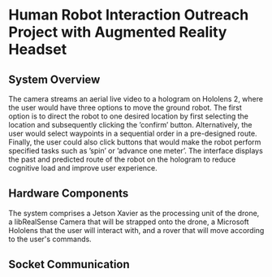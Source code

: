 # Human Robot Interaction Outreach Project with Augmented Reality Headset

## System Overview
The camera streams an aerial live video to a hologram on Hololens 2, where the user would have three options to move the ground robot. The first option is to direct the robot to one desired location by first selecting the location and subsequently clicking the ’confirm’ button. Alternatively, the user would select waypoints in a sequential order in a pre-designed route. Finally, the user could also click buttons that would make the robot perform specified tasks such as ’spin’ or ’advance one meter’. The interface displays the past and predicted route of the robot on the hologram to reduce cognitive load and improve user experience.
## Hardware Components
The system comprises a Jetson Xavier as the processing unit of the drone, a libRealSense Camera that will be strapped onto the drone, a Microsoft Hololens that the user will interact with, and a rover that will move according to the user's commands.

## Socket Communication
